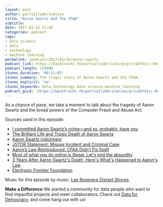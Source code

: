```yaml
---
layout: post
author: partiallyderivative
title: "Aaron Swartz And The CFAA"
subtitle:
date: 2017-02-15 21:45
categories: podcast
tags:
- data science
- data
- technology
- machine learning
permalink: /podcast/2017/02/16/aaron-swartz
podcast_link: https://backtracks.fm/partiallyderivative/pr/ca8741cc-844b-11e7-86c7-0e84392478bc/partially_derivative_aaron_swartz.mp3?s=1
podcast_length: 720000
itunes_duration: '00:11:03'
itunes_summary: The tragic story of Aaron Swartz and the CFAA.
itunes_explicit: 'no'
itunes_keywords: data,technology,data science,machine learning
podcast_guid: 'https://backtracks.fm/partiallyderivative/pr/ca8741cc-844b-11e7-86c7-0e84392478bc/partially_derivative_aaron_swartz.mp3?s=1'
---
```


As a chance of pace, we take a moment to talk about the tragedy of Aaron Swartz and the broad powers of the Computer Fraud and Abuse Act.

<div id="backtracks-player" data-bt-embed="https://player.backtracks.fm/partiallyderivative/partially-derivative/m/aaron-swartz-and-the-cfaa" data-bt-show-comments="false" data-bt-theme="light" data-bt-show-art-cover="true"></div><script>(function(p,l,a,y,e,r,s){if(p[y]) return;if(p[e]) return p[e]();s=l.createElement(a);l.head.appendChild((s.async=p[y]=true,s.src=r,s))}(window,document,"script","__btL","__btR","https://player.backtracks.fm/embedder.js"))</script>

Sources used in this episode:

- [I committed Aaron Swartz’s crime—and so, probably, have you](http://www.dailydot.com/via/albon-I-committed-aaron-swartz-crime/)
- [The Brilliant Life and Tragic Death of Aaron Swartz](http://www.rollingstone.com/culture/news/the-brilliant-life-and-tragic-death-of-aaron-swartz-20130215)
- [Aaron Swartz indictment](http://www.documentcloud.org/documents/217115-20110719-schwartz.html#document/p1)
- [JSTOR Statement: Misuse Incident and Criminal Case](http://about.jstor.org/news/jstor-statement-misuse-incident-and-criminal-case)
- [Aaron’s Law Reintroduced: CFAA Didn’t Fix Itself](https://www.eff.org/deeplinks/2015/04/aarons-law-reintroduced-cfaa-didnt-fix-itself)
- [Most of what you do online is illegal. Let's end the absurdity](https://www.theguardian.com/commentisfree/2016/jun/30/cfaa-online-law-illegal-discrimination)
- [3 Years After Aaron Swartz's Death, Here's What's Happened to Aaron's Law](https://mic.com/articles/132299/3-years-after-aaron-swartz-s-death-here-s-what-s-happened-to-aaron-s-law#.skxPoMQ5H)
- [Electronic Frontier Foundation](https://supporters.eff.org/donate)

Music for this episode by music: [Lee Rosevere Distant Shores](http://freemusicarchive.org/music/Lee_Rosevere/Still_Water/Lee_Rosevere_-_Still_Water_-_06_Distant_Shores).

**Make a Difference**
We started a community for data people who want to find impactful projects and meet collaborators. Check out [Data for Democracy](https://medium.com/data-for-democracy), and come hang out with us!
